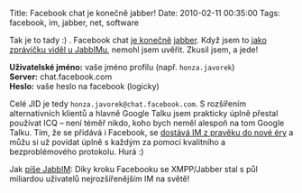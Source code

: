 Title: Facebook chat je konečně jabber!
Date: 2010-02-11 00:35:00
Tags: facebook, im, jabber, net, software

Tak je to tady :) . Facebook chat [je konečně](http://developers.facebook.com/news.php?blog=1&story=361) [jabber](http://blog.javorek.net/jabber/). Když jsem to [jako zprávičku viděl u JabbIMu](http://twitter.com/jabbim/statuses/8921331215), nemohl jsem uvěřit. Zkusil jsem, a jede!

**Uživatelské jméno:** vaše jméno profilu (např. `honza.javorek`)  
**Server:** chat.facebook.com  
**Heslo:** vaše heslo na facebook (logicky)

Celé JID je tedy `honza.javorek@chat.facebook.com`. S rozšířením alternativních klientů a hlavně Google Talku jsem prakticky úplně přestal používat ICQ – není téměř nikdo, koho bych neměl alespoň na tom Google Talku. Tím, že se přidává i Facebook, se [dostává IM z pravěku do nové éry](http://blog.javorek.net/instant-messaging-je-stale-v-praveku/) a můžu si už povídat úplně s každým za pomocí kvalitního a bezproblémového protokolu. Hurá :)

Jak [píše JabbIM](http://twitter.com/jabbim/statuses/8922339713): Díky kroku Facebooku se XMPP/Jabber stal s půl miliardou uživatelů nejrozšířenějším IM na světě!